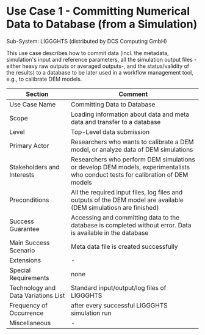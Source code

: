 
Use Case 1 - Committing Numerical Data to Database (from a Simulation) 
======================

Sub-System: LIGGGHTS (distributed by DCS Computing GmbH)

This use case describes how to commit data (incl. the metadata, simulation's input and reference parameters, all the simulation output files -either heavy raw outputs or averaged outputs-, and the status/validity of the results) to a database to be later used in a workflow management tool, e.g., to calibrate DEM models.


| Section                             | Comment                                                   |
|-------------------------------------|-----------------------------------------------------------|
| Use Case Name                       | Committing Data to Database               |
| Scope                               | Loading information about data and meta data and transfer to a database|
| Level                               | Top-Level data submission                          |
| Primary Actor                       | Researchers who wants to calibrate a DEM model, or analyze data of DEM simulations         |
| Stakeholders and Interests          | Researchers who perform DEM simulations or develop DEM models, experimentalists who conduct tests for calibration of DEM models       |
| Preconditions                       | All the required input files, log files and outputs of the DEM model are available (DEM simulatiosn are finished) |
| Success Guarantee                   | Accessing and committing data to the database is completed without error. Data is available in the database  |
| Main Success Scenario               | Meta data file is created successfully   |
| Extensions                          | -              |
| Special Requirements                | none |
| Technology and Data Variations List | Standard input/output/log files of LIGGGHTS |
| Frequency of Occurrence             | after every successful LIGGGHTS simulation run     |
| Miscellaneous  	                    | -           |
